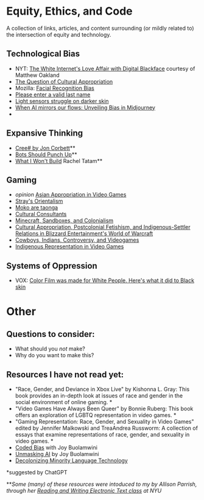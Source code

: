 # Equity, Ethics, and Code
A collection of links, articles, and content surrounding (or mildly related to) the intersection of equity and technology.

## Technological Bias
- NYT: [The White Internet's Love Affair with Digital Blackface](https://www.nytimes.com/video/arts/100000005615988/the-white-internets-love-affair-with-digital-blackface.html) courtesy of Matthew Oakland
- [The Question of Cultural Appropriation](https://www.currentaffairs.org/2017/09/the-question-of-cultural-appropriation)
- Mozilla: [Facial Recognition Bias](https://foundation.mozilla.org/en/blog/facial-recognition-bias/)
- [Please enter a valid last name](https://medium.com/@johnamwill/please-enter-a-valid-last-name-c63dd5397a2a)
- [Light sensors struggle on darker skin](https://www.theverge.com/2022/1/21/22893133/apple-fitbit-heart-rate-sensor-skin-tone-obesity)
- [When AI mirrors our flows: Unveiling Bias in Midjourney](https://medium.com/@zaida.rivai/when-ai-mirrors-our-flaws-unveiling-bias-in-midjourney-1d5ef73b8e99)
- 

## Expansive Thinking
- [Cree# by Jon Corbett](https://esoteric.codes/blog/jon-corbett)**
- [Bots Should Punch Up](https://www.crummy.com/2013/11/27/0)**
- [What I Won't Build](https://slideslive.com/38929585/what-i-wont-build) Rachel Tatam**


## Gaming 
-  *opinion* [Asian Appropriation in Video Games](https://www.gamingbible.com/news/platform/pc/assassins-creed-ghost-of-tsushima-stunning-rpg-377274-20240122)
-  [Stray's Orientalism](https://kotaku.com/stray-game-annapurna-interactive-cat-cyberpunk-1849328820)
-  [Moko are taonga](https://www.newshub.co.nz/home/entertainment/2023/06/anger-over-apparent-use-of-maori-tattoo-on-character-in-xbox-game-starfield.html)
-  [Cultural Consultants](https://nativeprime.com/en/what-is-exactly-a-cultural-consultant-and-how-can-they-benefit-your-game/)
-  [Minecraft, Sandboxes, and Colonialism](https://www.youtube.com/watch?v=d6i5Ylu0mgM)
-  [Cultural Appropriation, Postcolonial Fetishism, and Indigenous-Settler Relations in Blizzard Entertainment's World of Warcraft](https://atrium.lib.uoguelph.ca/items/90e9f606-0c6e-42f9-98b6-8115e8abcd2f)
-  [Cowboys, Indians, Controversy, and Videogames](https://www.darrenreidhistory.co.uk/cowboys-indians-controversy-and-videogames/)
-  [Indigenous Representation in Video Games](https://www.culturalsurvival.org/publications/cultural-survival-quarterly/indigenous-representation-video-games) 
  

## Systems of Oppression
- VOX: [Color Film was made for White People. Here's what it did to Black skin](https://www.youtube.com/watch?v=d16LNHIEJzs)

# Other

## Questions to consider: 
- What should you *not* make?
- Why do you want to make this?

## Resources I have not read yet:
- "Race, Gender, and Deviance in Xbox Live" by Kishonna L. Gray: This book provides an in-depth look at issues of race and gender in the social environment of online gaming. *
- "Video Games Have Always Been Queer" by Bonnie Ruberg: This book offers an exploration of LGBTQ representation in video games. *
- "Gaming Representation: Race, Gender, and Sexuality in Video Games" edited by Jennifer Malkowski and TreaAndrea Russworm: A collection of essays that examine representations of race, gender, and sexuality in video games. *
- [Coded Bias](https://www.netflix.com/title/81328723) with Joy Buolamwini
- [Unmasking AI](https://www.penguinrandomhouse.com/books/670356/unmasking-ai-by-joy-buolamwini/) by Joy Buolamwini
- [Decolonizing Minority Language Technology](https://internetlanguages.org/en/stories/decolonizing-minority-language/)
  

*suggested by ChatGPT

***Some (many) of these resources were intoduced to my by Allison Parrish, through her [Reading and Writing Electronic Text class](https://rwet.decontextualize.com/schedule/) at NYU*
